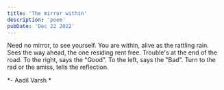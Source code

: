 ```yaml
---
title: 'The mirror within'
description: 'poem'
pubDate: 'Dec 22 2022'
---
```

Need no mirror, to see yourself. 
You are within, alive as the rattling rain. 
Sees the way ahead, 
the one residing rent free. 
Trouble's at the end of the road. 
To the right, says the "Good". 
To the left, says the "Bad". 
Turn to the rad or the amiss, 
tells the reflection. 

*- Aadil Varsh *
